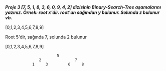 ***Proje 3
[7, 5, 1, 8, 3, 6, 0, 9, 4, 2] dizisinin Binary-Search-Tree aşamalarını yazınız.
Örnek: root x'dir. root'un sağından y bulunur. Solunda z bulunur vb.***

[0,1,2,3,4,5,6,7,8,9]

Root 5'dir, sağında 7, solunda 2 bulunur

[0,1,2,3,4,5,6,7,8,9]

                           5
                   2               7
                1     3         6     8
                        
